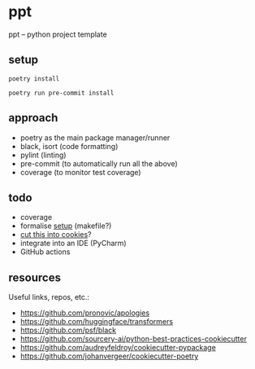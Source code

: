 # ppt

ppt – python project template

## setup

`poetry install`

`poetry run pre-commit install`

## approach

- poetry as the main package manager/runner
- black, isort (code formatting)
- pylint (linting)
- pre-commit (to automatically run all the above)
- coverage (to monitor test coverage)

## todo

- coverage
- formalise [setup](#setup) (makefile?)
- [cut this into cookies](https://github.com/cookiecutter/cookiecutter)?
- integrate into an IDE (PyCharm)
- GitHub actions

## resources

Useful links, repos, etc.:

- https://github.com/pronovic/apologies
- https://github.com/huggingface/transformers
- https://github.com/psf/black
- https://github.com/sourcery-ai/python-best-practices-cookiecutter
- https://github.com/audreyfeldroy/cookiecutter-pypackage
- https://github.com/johanvergeer/cookiecutter-poetry
